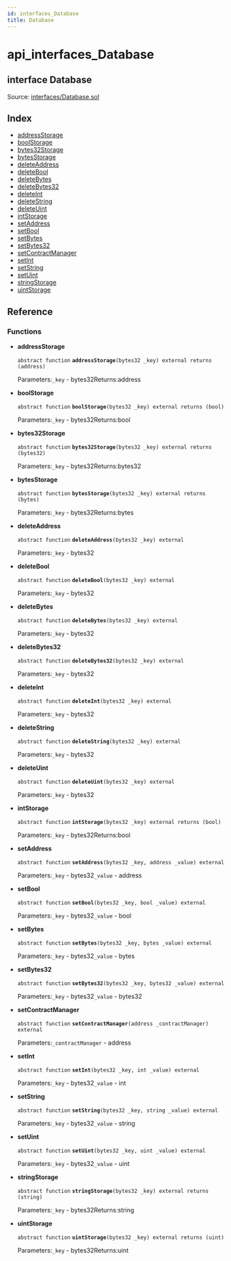 ```yaml
---
id: interfaces_Database
title: Database
---
```


# api\_interfaces\_Database

## interface Database

Source: [interfaces/Database.sol](https://github.com/MyBitFoundation/MyBit-Network.tech//blob/v0.0.0/contracts/interfaces/Database.sol)

## Index

* [addressStorage](https://github.com/MyBitFoundation/MyBit-Network.tech/tree/9bb35f4e2608f44c29e1b398fa64e00a295d0ed2/docgen/docs/interfaces_Database.html#addressStorage)
* [boolStorage](https://github.com/MyBitFoundation/MyBit-Network.tech/tree/9bb35f4e2608f44c29e1b398fa64e00a295d0ed2/docgen/docs/interfaces_Database.html#boolStorage)
* [bytes32Storage](https://github.com/MyBitFoundation/MyBit-Network.tech/tree/9bb35f4e2608f44c29e1b398fa64e00a295d0ed2/docgen/docs/interfaces_Database.html#bytes32Storage)
* [bytesStorage](https://github.com/MyBitFoundation/MyBit-Network.tech/tree/9bb35f4e2608f44c29e1b398fa64e00a295d0ed2/docgen/docs/interfaces_Database.html#bytesStorage)
* [deleteAddress](https://github.com/MyBitFoundation/MyBit-Network.tech/tree/9bb35f4e2608f44c29e1b398fa64e00a295d0ed2/docgen/docs/interfaces_Database.html#deleteAddress)
* [deleteBool](https://github.com/MyBitFoundation/MyBit-Network.tech/tree/9bb35f4e2608f44c29e1b398fa64e00a295d0ed2/docgen/docs/interfaces_Database.html#deleteBool)
* [deleteBytes](https://github.com/MyBitFoundation/MyBit-Network.tech/tree/9bb35f4e2608f44c29e1b398fa64e00a295d0ed2/docgen/docs/interfaces_Database.html#deleteBytes)
* [deleteBytes32](https://github.com/MyBitFoundation/MyBit-Network.tech/tree/9bb35f4e2608f44c29e1b398fa64e00a295d0ed2/docgen/docs/interfaces_Database.html#deleteBytes32)
* [deleteInt](https://github.com/MyBitFoundation/MyBit-Network.tech/tree/9bb35f4e2608f44c29e1b398fa64e00a295d0ed2/docgen/docs/interfaces_Database.html#deleteInt)
* [deleteString](https://github.com/MyBitFoundation/MyBit-Network.tech/tree/9bb35f4e2608f44c29e1b398fa64e00a295d0ed2/docgen/docs/interfaces_Database.html#deleteString)
* [deleteUint](https://github.com/MyBitFoundation/MyBit-Network.tech/tree/9bb35f4e2608f44c29e1b398fa64e00a295d0ed2/docgen/docs/interfaces_Database.html#deleteUint)
* [intStorage](https://github.com/MyBitFoundation/MyBit-Network.tech/tree/9bb35f4e2608f44c29e1b398fa64e00a295d0ed2/docgen/docs/interfaces_Database.html#intStorage)
* [setAddress](https://github.com/MyBitFoundation/MyBit-Network.tech/tree/9bb35f4e2608f44c29e1b398fa64e00a295d0ed2/docgen/docs/interfaces_Database.html#setAddress)
* [setBool](https://github.com/MyBitFoundation/MyBit-Network.tech/tree/9bb35f4e2608f44c29e1b398fa64e00a295d0ed2/docgen/docs/interfaces_Database.html#setBool)
* [setBytes](https://github.com/MyBitFoundation/MyBit-Network.tech/tree/9bb35f4e2608f44c29e1b398fa64e00a295d0ed2/docgen/docs/interfaces_Database.html#setBytes)
* [setBytes32](https://github.com/MyBitFoundation/MyBit-Network.tech/tree/9bb35f4e2608f44c29e1b398fa64e00a295d0ed2/docgen/docs/interfaces_Database.html#setBytes32)
* [setContractManager](https://github.com/MyBitFoundation/MyBit-Network.tech/tree/9bb35f4e2608f44c29e1b398fa64e00a295d0ed2/docgen/docs/interfaces_Database.html#setContractManager)
* [setInt](https://github.com/MyBitFoundation/MyBit-Network.tech/tree/9bb35f4e2608f44c29e1b398fa64e00a295d0ed2/docgen/docs/interfaces_Database.html#setInt)
* [setString](https://github.com/MyBitFoundation/MyBit-Network.tech/tree/9bb35f4e2608f44c29e1b398fa64e00a295d0ed2/docgen/docs/interfaces_Database.html#setString)
* [setUint](https://github.com/MyBitFoundation/MyBit-Network.tech/tree/9bb35f4e2608f44c29e1b398fa64e00a295d0ed2/docgen/docs/interfaces_Database.html#setUint)
* [stringStorage](https://github.com/MyBitFoundation/MyBit-Network.tech/tree/9bb35f4e2608f44c29e1b398fa64e00a295d0ed2/docgen/docs/interfaces_Database.html#stringStorage)
* [uintStorage](https://github.com/MyBitFoundation/MyBit-Network.tech/tree/9bb35f4e2608f44c29e1b398fa64e00a295d0ed2/docgen/docs/interfaces_Database.html#uintStorage)

## Reference

### Functions

* **addressStorage**

  `abstract function` **`addressStorage`**`(bytes32 _key) external returns (address)`

  Parameters:`_key` - bytes32Returns:address

* **boolStorage**

  `abstract function` **`boolStorage`**`(bytes32 _key) external returns (bool)`

  Parameters:`_key` - bytes32Returns:bool

* **bytes32Storage**

  `abstract function` **`bytes32Storage`**`(bytes32 _key) external returns (bytes32)`

  Parameters:`_key` - bytes32Returns:bytes32

* **bytesStorage**

  `abstract function` **`bytesStorage`**`(bytes32 _key) external returns (bytes)`

  Parameters:`_key` - bytes32Returns:bytes

* **deleteAddress**

  `abstract function` **`deleteAddress`**`(bytes32 _key) external`

  Parameters:`_key` - bytes32

* **deleteBool**

  `abstract function` **`deleteBool`**`(bytes32 _key) external`

  Parameters:`_key` - bytes32

* **deleteBytes**

  `abstract function` **`deleteBytes`**`(bytes32 _key) external`

  Parameters:`_key` - bytes32

* **deleteBytes32**

  `abstract function` **`deleteBytes32`**`(bytes32 _key) external`

  Parameters:`_key` - bytes32

* **deleteInt**

  `abstract function` **`deleteInt`**`(bytes32 _key) external`

  Parameters:`_key` - bytes32

* **deleteString**

  `abstract function` **`deleteString`**`(bytes32 _key) external`

  Parameters:`_key` - bytes32

* **deleteUint**

  `abstract function` **`deleteUint`**`(bytes32 _key) external`

  Parameters:`_key` - bytes32

* **intStorage**

  `abstract function` **`intStorage`**`(bytes32 _key) external returns (bool)`

  Parameters:`_key` - bytes32Returns:bool

* **setAddress**

  `abstract function` **`setAddress`**`(bytes32 _key, address _value) external`

  Parameters:`_key` - bytes32`_value` - address

* **setBool**

  `abstract function` **`setBool`**`(bytes32 _key, bool _value) external`

  Parameters:`_key` - bytes32`_value` - bool

* **setBytes**

  `abstract function` **`setBytes`**`(bytes32 _key, bytes _value) external`

  Parameters:`_key` - bytes32`_value` - bytes

* **setBytes32**

  `abstract function` **`setBytes32`**`(bytes32 _key, bytes32 _value) external`

  Parameters:`_key` - bytes32`_value` - bytes32

* **setContractManager**

  `abstract function` **`setContractManager`**`(address _contractManager) external`

  Parameters:`_contractManager` - address

* **setInt**

  `abstract function` **`setInt`**`(bytes32 _key, int _value) external`

  Parameters:`_key` - bytes32`_value` - int

* **setString**

  `abstract function` **`setString`**`(bytes32 _key, string _value) external`

  Parameters:`_key` - bytes32`_value` - string

* **setUint**

  `abstract function` **`setUint`**`(bytes32 _key, uint _value) external`

  Parameters:`_key` - bytes32`_value` - uint

* **stringStorage**

  `abstract function` **`stringStorage`**`(bytes32 _key) external returns (string)`

  Parameters:`_key` - bytes32Returns:string

* **uintStorage**

  `abstract function` **`uintStorage`**`(bytes32 _key) external returns (uint)`

  Parameters:`_key` - bytes32Returns:uint

